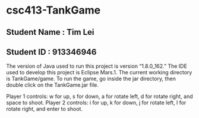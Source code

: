 # csc413-TankGame

## Student Name : Tim Lei
## Student ID : 913346946

The version of Java used to run this project is version “1.8.0_162.” The IDE used to develop this project is Eclipse Mars.1. The current working directory is TankGame/game. To run the game, go inside the jar directory, then double click on the TankGame.jar file.

Player 1 controls: w for up, s for down, a for rotate left, d for rotate right, and space to shoot.
Player 2 controls: i for up, k for down, j for rotate left, l for rotate right, and enter to shoot.
